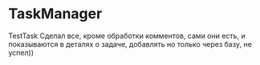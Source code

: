 # TaskManager
TestTask
Сделал все, кроме обработки комментов, сами они есть, и показываются в деталях о задаче, добавлять но только через базу, не успел))

